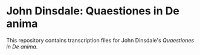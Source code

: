 # John Dinsdale: Quaestiones in De anima

This repository contains transcription files for John Dinsdale's *Quaestiones in
De anima*.
